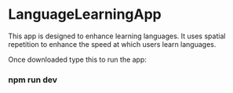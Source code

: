 # LanguageLearningApp

This app is designed to enhance learning languages. It uses spatial repetition to enhance the speed at which users learn languages.

Once downloaded type this to run the app:

### npm run dev